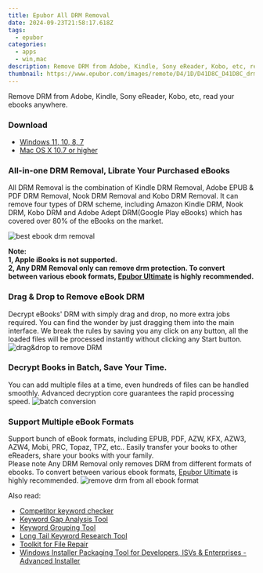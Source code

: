 ```yaml
---
title: Epubor All DRM Removal
date: 2024-09-23T21:58:17.618Z
tags: 
  - epubor
categories: 
  - apps
  - win,mac
description: Remove DRM from Adobe, Kindle, Sony eReader, Kobo, etc, read your ebooks anywhere.
thumbnail: https://www.epubor.com/images/remote/D4/1D/D41D8C_D41D8C_drmtool.jpg
---
```


Remove DRM from Adobe, Kindle, Sony eReader, Kobo, etc, read your ebooks anywhere.

### Download

- [Windows 11, 10, 8, 7](https://secure.2checkout.com/order/checkout.php?QTY=1&AFFILIATE=108875&CART=1&CARD=2&DESIGN_TYPE=2&CURRENCY=USD&ORDERSTYLE=nLWooJa5iLg=&PAY_TYPE=PAYPAL&PRODS=4600113&OPTIONS4600113=MacConLife)
- [Mac OS X 10.7 or higher](https://secure.2checkout.com/order/checkout.php?QTY=1&AFFILIATE=108875&CART=1&CARD=2&DESIGN_TYPE=2&CURRENCY=USD&ORDERSTYLE=nLWooJa5iLg=&PAY_TYPE=PAYPAL&PRODS=4600114&OPTIONS4600114=ALLLife)

### All-in-one DRM Removal, Librate Your Purchased eBooks

All DRM Removal is the combination of Kindle DRM Removal, Adobe EPUB & PDF DRM Removal, Nook DRM Removal and Kobo DRM Removal. It can remove four types of DRM scheme, including Amazon Kindle DRM, Nook DRM, Kobo DRM and Adobe Adept DRM(Google Play eBooks) which has covered over 80% of the eBooks on the market.

![best ebook drm removal](https://www.epubor.com/drm-removal-tools.htmlimages/drm-removal-feature2.png)

**Note:  
1, Apple iBooks is not supported.  
2, Any DRM Removal only can remove drm protection. To convert between various ebook formats, [Epubor Ultimate](https://tools.techidaily.com/epubor/ultimate/) is highly recommended.**

### Drag & Drop to Remove eBook DRM

Decrypt eBooks' DRM with simply drag and drop, no more extra jobs required. You can find the wonder by just dragging them into the main interface. We break the rules by saving you any click on any button, all the loaded files will be processed instantly without clicking any Start button. ![drag&drop to remove DRM](https://www.epubor.com/drm-removal-tools.htmlimages/remove-all-drm-drag-books.png)

### Decrypt Books in Batch, Save Your Time.

You can add multiple files at a time, even hundreds of files can be handled smoothly. Advanced decryption core guarantees the rapid processing speed. ![batch conversion](https://www.epubor.com/drm-removal-tools.htmlimages/batch-conversion.jpg)

### Support Multiple eBook Formats

Support bunch of eBook formats, including EPUB, PDF, AZW, KFX, AZW3, AZW4, Mobi, PRC, Topaz, TPZ, etc.. Easily transfer your books to other eReaders, share your books with your family.  
Please note Any DRM Removal only removes DRM from different formats of ebooks. To convert between various ebook formats, [Epubor Ultimate](https://tools.techidaily.com/epubor/ultimate/) is highly recommended. ![remove drm from all ebook format](https://www.epubor.com/images/remove-all-drm.png)

<ins class="adsbygoogle"
      style="display:block"
      data-ad-client="ca-pub-7571918770474297"
      data-ad-slot="8358498916"
      data-ad-format="auto"
      data-full-width-responsive="true"></ins>

<span class="atpl-alsoreadstyle">Also read:</span>
<div><ul>
<li><a href="https://tools.techidaily.com/link-assistant/keyword-research/competitor-tool/"><u>Competitor keyword checker</u></a></li>
<li><a href="https://tools.techidaily.com/link-assistant/keyword-research/keyword-gap/"><u>Keyword Gap Analysis Tool</u></a></li>
<li><a href="https://tools.techidaily.com/link-assistant/keyword-research/keyword-grouper/"><u>Keyword Grouping Tool</u></a></li>
<li><a href="https://tools.techidaily.com/link-assistant/keyword-research/long-tail-keyword-research-tool/"><u>Long Tail Keyword Research Tool</u></a></li>
<li><a href="https://tools.techidaily.com/stellardata-recovery/file-repair-toolkit/"><u>Toolkit for File Repair</u></a></li>
<li><a href="https://tools.techidaily.com/advancedinstaller/"><u>Windows Installer Packaging Tool for Developers, ISVs & Enterprises - Advanced Installer</u></a></li>
</ul></div>

